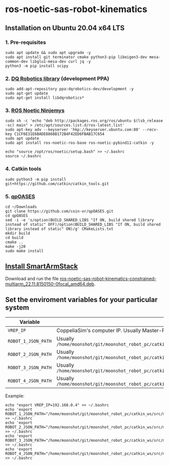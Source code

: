 # ros-noetic-sas-robot-kinematics

## Installation on Ubuntu 20.04 x64 LTS

### 1. Pre-requisites

```shell
sudo apt update && sudo apt upgrade -y
sudo apt install git terminator cmake python3-pip libeigen3-dev mesa-common-dev libglu1-mesa-dev curl jq -y
python3 -m pip install scipy
```

### 2. [DQ Robotics library](https://dqrobotics.github.io/) (development PPA)

```shell
sudo add-apt-repository ppa:dqrobotics-dev/development -y
sudo apt-get update
sudo apt-get install libdqrobotics*
```

### 3. [ROS Noetic Ninjemys](http://wiki.ros.org/noetic/Installation/Ubuntu)

```shell
sudo sh -c 'echo "deb http://packages.ros.org/ros/ubuntu $(lsb_release -sc) main" > /etc/apt/sources.list.d/ros-latest.list'
sudo apt-key adv --keyserver 'hkp://keyserver.ubuntu.com:80' --recv-key C1CF6E31E6BADE8868B172B4F42ED6FBAB17C654
sudo apt update
sudo apt install ros-noetic-ros-base ros-noetic-pybind11-catkin -y
```

```shell
echo "source /opt/ros/noetic/setup.bash" >> ~/.bashrc
source ~/.bashrc
```

### 4. Catkin tools

```shell
sudo python3 -m pip install git+https://github.com/catkin/catkin_tools.git
```

### 5. [qpOASES](https://github.com/coin-or/qpOASES)
```shell
cd ~/Downloads
git clone https://github.com/coin-or/qpOASES.git
cd qpOASES
sed -i -e 's/option(BUILD_SHARED_LIBS "If ON, build shared library instead of static" OFF)/option(BUILD_SHARED_LIBS "If ON, build shared library instead of static" ON)/g' CMakeLists.txt
mkdir build
cd build
cmake ..
make -j20
sudo make install
```


## [Install SmartArmStack](https://github.com/SmartArmStack/smart_arm_stack_researchonly/releases/tag/v22.11.8150150)

Download and run the file [ros-noetic-sas-robot-kinematics-constrained-multiarm_22.11.8150150-0focal_amd64.deb](https://github.com/SmartArmStack/smart_arm_stack_researchonly/releases/download/v22.11.8150150/ros-noetic-sas-robot-kinematics-constrained-multiarm_22.11.8150150-0focal_amd64.deb).


## Set the enviroment variables for your particular system


|Variable| Meaning |
|---|---|
|`VREP_IP`|CoppeliaSim's computer IP. Usually Master-PC IP.|
|`ROBOT_1_JSON_PATH`|Usually `/home/moonshot/git/moonshot_robot_pc/catkin_ws/src/moonshot_control/robots/aisp_cobotta_robot_1.json`|
|`ROBOT_2_JSON_PATH`|Usually `/home/moonshot/git/moonshot_robot_pc/catkin_ws/src/moonshot_control/robots/aisp_cobotta_robot_2.json`|
|`ROBOT_3_JSON_PATH`|Usually `/home/moonshot/git/moonshot_robot_pc/catkin_ws/src/moonshot_control/robots/aisp_vs050_robot_1.json`|
|`ROBOT_4_JSON_PATH`|Usually `/home/moonshot/git/moonshot_robot_pc/catkin_ws/src/moonshot_control/robots/aisp_vs050_robot_2.json`|

Example:
```shell
echo "export VREP_IP=192.168.0.4" >> ~/.bashrc
echo 'export ROBOT_1_JSON_PATH="/home/moonshot/git/moonshot_robot_pc/catkin_ws/src/moonshot_control/robots/aisp_cobotta_robot_1.json"' >> ~/.bashrc
echo 'export ROBOT_2_JSON_PATH="/home/moonshot/git/moonshot_robot_pc/catkin_ws/src/moonshot_control/robots/aisp_cobotta_robot_2.json"'  >> ~/.bashrc
echo 'export ROBOT_3_JSON_PATH="/home/moonshot/git/moonshot_robot_pc/catkin_ws/src/moonshot_control/robots/aisp_vs050_robot_1.json"' >> ~/.bashrc
echo 'export ROBOT_4_JSON_PATH="/home/moonshot/git/moonshot_robot_pc/catkin_ws/src/moonshot_control/robots/aisp_vs050_robot_2.json"'  >> ~/.bashrc
```
